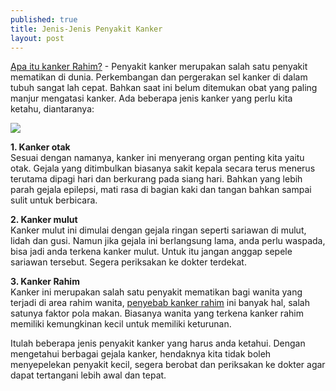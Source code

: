 ```yaml
---
published: true
title: Jenis-Jenis Penyakit Kanker
layout: post
---
```

<a href="https://www.guesehat.com/wanita-wajib-tahu-tentang-kanker-rahim" target="_blank">Apa itu kanker Rahim?</a> - Penyakit kanker merupakan salah satu penyakit mematikan di dunia. Perkembangan dan pergerakan sel kanker di dalam tubuh sangat lah cepat. Bahkan saat ini belum ditemukan obat yang paling manjur mengatasi kanker. Ada beberapa jenis kanker yang perlu kita ketahu, diantaranya:

<img src="https://2.bp.blogspot.com/-Ih2yC-xwCuE/Wmc97emkE7I/AAAAAAAAC2w/tgJxwjNQ9RIpK_Ws0VkiSh3L5AZfvqURACLcBGAs/s1600/medic-563425_640.jpg">

<b>1. Kanker otak</b><br />
Sesuai dengan namanya, kanker ini menyerang organ penting kita yaitu otak. Gejala yang ditimbulkan biasanya sakit kepala secara terus menerus terutama dipagi hari dan berkurang pada siang hari. Bahkan yang lebih parah gejala epilepsi, mati rasa di bagian kaki dan tangan bahkan sampai sulit untuk berbicara.

<b>2. Kanker mulut</b><br />
Kanker mulut ini dimulai dengan gejala ringan seperti sariawan di mulut, lidah dan gusi. Namun jika gejala ini berlangsung lama, anda perlu waspada, bisa jadi anda terkena kanker mulut. Untuk itu jangan anggap sepele sariawan tersebut. Segera periksakan ke dokter terdekat.

<b>3. Kanker Rahim</b><br />
Kanker ini merupakan salah satu penyakit mematikan bagi wanita yang terjadi di area rahim wanita, <a href="https://www.guesehat.com/wanita-wajib-tahu-tentang-kanker-rahim" target="_blank">penyebab kanker rahim</a> ini banyak hal, salah satunya faktor pola makan. Biasanya wanita yang terkena kanker rahim memiliki kemungkinan kecil untuk memiliki keturunan.

Itulah beberapa jenis penyakit kanker yang harus anda ketahui. Dengan mengetahui berbagai gejala kanker, hendaknya kita tidak boleh menyepelekan penyakit kecil, segera berobat dan periksakan ke dokter agar dapat tertangani lebih awal dan tepat.
